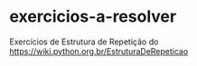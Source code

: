 # exercicios-a-resolver
Exercícios de Estrutura de Repetição do https://wiki.python.org.br/EstruturaDeRepeticao
